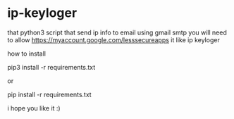 # ip-keyloger
that python3 script that send ip info to email using gmail smtp you will need to allow https://myaccount.google.com/lesssecureapps it like ip keyloger


how to install


pip3 install -r requirements.txt

or


pip install -r requirements.txt


i hope you like it :)  
